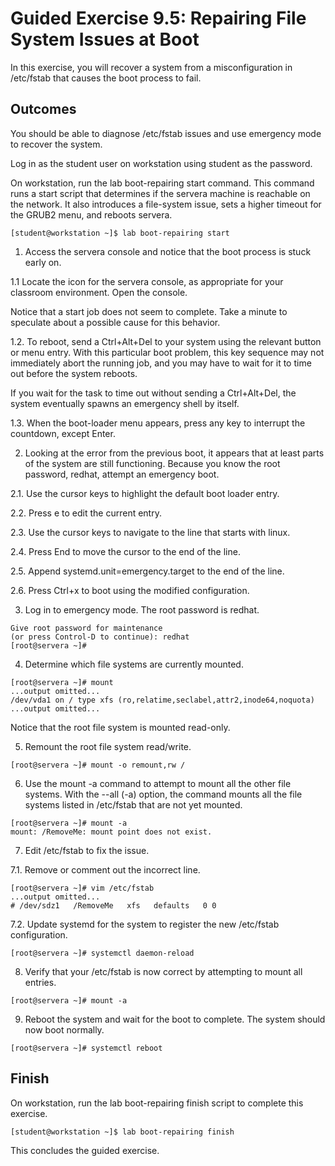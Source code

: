 # Guided Exercise 9.5: Repairing File System Issues at Boot

In this exercise, you will recover a system from a misconfiguration in /etc/fstab that causes the boot process to fail.

## Outcomes

You should be able to diagnose /etc/fstab issues and use emergency mode to recover the system.

Log in as the student user on workstation using student as the password.

On workstation, run the lab boot-repairing start command. This command runs a start script that determines if the servera machine is reachable on the network. It also introduces a file-system issue, sets a higher timeout for the GRUB2 menu, and reboots servera.

```
[student@workstation ~]$ lab boot-repairing start
```

1. Access the servera console and notice that the boot process is stuck early on.

1.1 Locate the icon for the servera console, as appropriate for your classroom environment. Open the console.

Notice that a start job does not seem to complete. Take a minute to speculate about a possible cause for this behavior.

1.2. To reboot, send a Ctrl+Alt+Del to your system using the relevant button or menu entry. With this particular boot problem, this key sequence may not immediately abort the running job, and you may have to wait for it to time out before the system reboots.

If you wait for the task to time out without sending a Ctrl+Alt+Del, the system eventually spawns an emergency shell by itself.

1.3. When the boot-loader menu appears, press any key to interrupt the countdown, except Enter.

2. Looking at the error from the previous boot, it appears that at least parts of the system are still functioning. Because you know the root password, redhat, attempt an emergency boot.

2.1. Use the cursor keys to highlight the default boot loader entry.

2.2. Press e to edit the current entry.

2.3. Use the cursor keys to navigate to the line that starts with linux.

2.4. Press End to move the cursor to the end of the line.

2.5. Append systemd.unit=emergency.target to the end of the line.

2.6. Press Ctrl+x to boot using the modified configuration.

3. Log in to emergency mode. The root password is redhat.

```
Give root password for maintenance
(or press Control-D to continue): redhat
[root@servera ~]# 
```

4. Determine which file systems are currently mounted.

```
[root@servera ~]# mount
...output omitted...
/dev/vda1 on / type xfs (ro,relatime,seclabel,attr2,inode64,noquota)
...output omitted...
```

Notice that the root file system is mounted read-only.

5. Remount the root file system read/write.

```
[root@servera ~]# mount -o remount,rw /
```

6. Use the mount -a command to attempt to mount all the other file systems. With the --all (-a) option, the command mounts all the file systems listed in /etc/fstab that are not yet mounted.

```
[root@servera ~]# mount -a
mount: /RemoveMe: mount point does not exist.
```

7. Edit /etc/fstab to fix the issue.

7.1. Remove or comment out the incorrect line.

```
[root@servera ~]# vim /etc/fstab
...output omitted...
# /dev/sdz1   /RemoveMe   xfs   defaults   0 0
```

7.2. Update systemd for the system to register the new /etc/fstab configuration.

```
[root@servera ~]# systemctl daemon-reload
```

8. Verify that your /etc/fstab is now correct by attempting to mount all entries.

```
[root@servera ~]# mount -a
```

9. Reboot the system and wait for the boot to complete. The system should now boot normally.

```
[root@servera ~]# systemctl reboot
```

## Finish

On workstation, run the lab boot-repairing finish script to complete this exercise.

```
[student@workstation ~]$ lab boot-repairing finish
```

This concludes the guided exercise.
